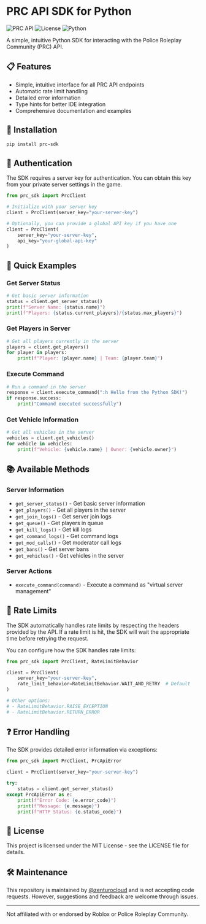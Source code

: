 # PRC API SDK for Python

![PRC API](https://img.shields.io/badge/PRC-API_SDK-blue)
![License](https://img.shields.io/badge/License-MIT-green)
![Python](https://img.shields.io/badge/Python-3.7+-yellow)

A simple, intuitive Python SDK for interacting with the Police Roleplay Community (PRC) API.

## 📋 Features

- Simple, intuitive interface for all PRC API endpoints
- Automatic rate limit handling
- Detailed error information
- Type hints for better IDE integration
- Comprehensive documentation and examples

## 🚀 Installation

```bash
pip install prc-sdk
```

## 🔑 Authentication

The SDK requires a server key for authentication. You can obtain this key from your private server settings in the game.

```python
from prc_sdk import PrcClient

# Initialize with your server key
client = PrcClient(server_key="your-server-key")

# Optionally, you can provide a global API key if you have one
client = PrcClient(
    server_key="your-server-key", 
    api_key="your-global-api-key"
)
```

## 🌟 Quick Examples

### Get Server Status

```python
# Get basic server information
status = client.get_server_status()
print(f"Server Name: {status.name}")
print(f"Players: {status.current_players}/{status.max_players}")
```

### Get Players in Server

```python
# Get all players currently in the server
players = client.get_players()
for player in players:
    print(f"Player: {player.name} | Team: {player.team}")
```

### Execute Command

```python
# Run a command in the server
response = client.execute_command(":h Hello from the Python SDK!")
if response.success:
    print("Command executed successfully")
```

### Get Vehicle Information

```python
# Get all vehicles in the server
vehicles = client.get_vehicles()
for vehicle in vehicles:
    print(f"Vehicle: {vehicle.name} | Owner: {vehicle.owner}")
```

## 📚 Available Methods

### Server Information
- `get_server_status()` - Get basic server information
- `get_players()` - Get all players in the server
- `get_join_logs()` - Get server join logs
- `get_queue()` - Get players in queue
- `get_kill_logs()` - Get kill logs
- `get_command_logs()` - Get command logs
- `get_mod_calls()` - Get moderator call logs
- `get_bans()` - Get server bans
- `get_vehicles()` - Get vehicles in the server

### Server Actions
- `execute_command(command)` - Execute a command as "virtual server management"

## 🚨 Rate Limits

The SDK automatically handles rate limits by respecting the headers provided by the API. If a rate limit is hit, the SDK will wait the appropriate time before retrying the request.

You can configure how the SDK handles rate limits:

```python
from prc_sdk import PrcClient, RateLimitBehavior

client = PrcClient(
    server_key="your-server-key",
    rate_limit_behavior=RateLimitBehavior.WAIT_AND_RETRY  # Default
)

# Other options:
# - RateLimitBehavior.RAISE_EXCEPTION
# - RateLimitBehavior.RETURN_ERROR
```

## ❓ Error Handling

The SDK provides detailed error information via exceptions:

```python
from prc_sdk import PrcClient, PrcApiError

client = PrcClient(server_key="your-server-key")

try:
    status = client.get_server_status()
except PrcApiError as e:
    print(f"Error Code: {e.error_code}")
    print(f"Message: {e.message}")
    print(f"HTTP Status: {e.status_code}")
```

## 📝 License

This project is licensed under the MIT License - see the LICENSE file for details.

## 🛠️ Maintenance

This repository is maintained by [@zenturocloud](https://github.com/zenturocloud) and is not accepting code requests. However, suggestions and feedback are welcome through issues.

---

Not affiliated with or endorsed by Roblox or Police Roleplay Community.
